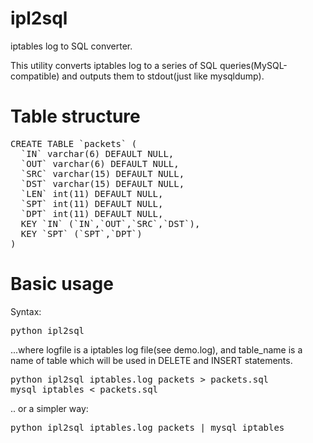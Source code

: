 ipl2sql
=======

iptables log to SQL converter.

This utility converts iptables log to a series of SQL queries(MySQL-compatible) and outputs them to stdout(just like mysqldump).


Table structure
=======

<pre>
CREATE TABLE `packets` (
  `IN` varchar(6) DEFAULT NULL,
  `OUT` varchar(6) DEFAULT NULL,
  `SRC` varchar(15) DEFAULT NULL,
  `DST` varchar(15) DEFAULT NULL,
  `LEN` int(11) DEFAULT NULL,
  `SPT` int(11) DEFAULT NULL,
  `DPT` int(11) DEFAULT NULL,
  KEY `IN` (`IN`,`OUT`,`SRC`,`DST`),
  KEY `SPT` (`SPT`,`DPT`)
)
</pre>

Basic usage
=======

Syntax:

<pre>
python ipl2sql <logfile> <table_name>
</pre>

...where logfile is a iptables log file(see demo.log), and table_name is a name of table which will be used in DELETE and INSERT statements.

<pre>
python ipl2sql iptables.log packets > packets.sql
mysql iptables < packets.sql
</pre>

.. or a simpler way:
<pre>
python ipl2sql iptables.log packets | mysql iptables
</pre>
